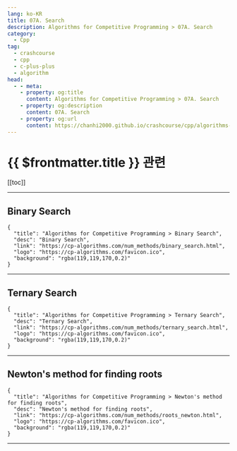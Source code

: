 ```yaml
---
lang: ko-KR
title: 07A. Search
description: Algorithms for Competitive Programming > 07A. Search
category:
  - Cpp
tag: 
  - crashcourse
  - cpp
  - c-plus-plus
  - algorithm
head:
  - - meta:
    - property: og:title
      content: Algorithms for Competitive Programming > 07A. Search
    - property: og:description
      content: 07A. Search
    - property: og:url
      content: https://chanhi2000.github.io/crashcourse/cpp/algorithms-for-competitive-programming/07-numerical-methods/07A.html
---
```


# {{ $frontmatter.title }} 관련

[[toc]]

---

## Binary Search

```component VPCard
{
  "title": "Algorithms for Competitive Programming > Binary Search",
  "desc": "Binary Search",
  "link": "https://cp-algorithms.com/num_methods/binary_search.html",
  "logo": "https://cp-algorithms.com/favicon.ico",
  "background": "rgba(119,119,170,0.2)"
}
```

---

## Ternary Search

```component VPCard
{
  "title": "Algorithms for Competitive Programming > Ternary Search",
  "desc": "Ternary Search",
  "link": "https://cp-algorithms.com/num_methods/ternary_search.html",
  "logo": "https://cp-algorithms.com/favicon.ico",
  "background": "rgba(119,119,170,0.2)"
}
```

---

## Newton's method for finding roots

```component VPCard
{
  "title": "Algorithms for Competitive Programming > Newton's method for finding roots",
  "desc": "Newton's method for finding roots",
  "link": "https://cp-algorithms.com/num_methods/roots_newton.html",
  "logo": "https://cp-algorithms.com/favicon.ico",
  "background": "rgba(119,119,170,0.2)"
}
```

---
